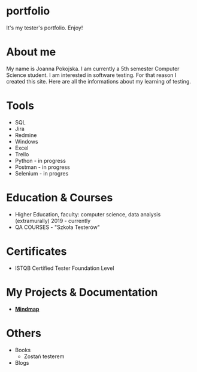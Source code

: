 # portfolio
It's my tester's portfolio. Enjoy!

# About me
My name is Joanna Pokojska. I am  currently a 5th semester Computer Science student. I am interested in software testing. For that reason I created this site. Here are all the informations about my learning of testing.

# Tools
 * SQL
 * Jira
 * Redmine
 * Windows
 * Excel
 * Trello
 * Python - in progress
 * Postman - in progress
 * Selenium - in progres

# Education & Courses
 * Higher Education, faculty: computer science, data analysis (extramurally) 2019 - currently
 * QA COURSES - "Szkoła Testerów"
 
# Certificates
 * ISTQB Certified Tester Foundation Level 
 
# My Projects & Documentation
 
 * [**Mindmap**](https://drive.google.com/file/d/1wcrXhg_5Iq2zBClRyrQfdS2QxauS4hC7/view?usp=sharing)


# Others
 * Books
    * Zostań testerem
 * Blogs
